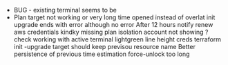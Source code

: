 - BUG - existing terminal seems to be 
- Plan target not working or very long time
opened instead of overlat
init upgrade ends with error although no error
After 12 hours notify renew aws credentials
kindky missing plan
isolation account not showing ?
check working with active terminal 
lightgreen
line height creds
terraform init -upgrade
target should keep previsou resource name
Better persistence of previous time estimation
force-unlock too long